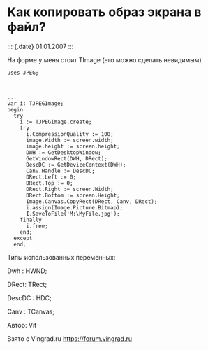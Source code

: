 Как копировать образ экрана в файл?
===================================

::: {.date}
01.01.2007
:::

На форме у меня стоит TImage (его можно сделать невидимым)

    uses JPEG;
     

     
    ...
    var i: TJPEGImage;
    begin
      try
        i := TJPEGImage.create;
        try
          i.CompressionQuality := 100;
          image.Width := screen.width;
          image.height := screen.height;
          DWH := GetDesktopWindow;
          GetWindowRect(DWH, DRect);
          DescDC := GetDeviceContext(DWH);
          Canv.Handle := DescDC;
          DRect.Left := 0;
          DRect.Top := 0;
          DRect.Right := screen.Width;
          DRect.Bottom := screen.Height;
          Image.Canvas.CopyRect(DRect, Canv, DRect);
          i.assign(Image.Picture.Bitmap);
          I.SaveToFile('M:\MyFile.jpg');
        finally
          i.free;
        end;
      except
      end;

Типы использованных переменных:

Dwh : HWND;

DRect: TRect;

DescDC : HDC;

Canv : TCanvas;

Автор: Vit

Взято с Vingrad.ru <https://forum.vingrad.ru>

